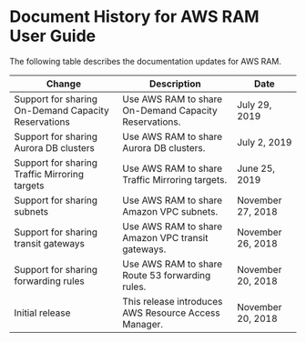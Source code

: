 # Document History for AWS RAM User Guide<a name="doc-history"></a>

The following table describes the documentation updates for AWS RAM\.


| Change | Description | Date | 
| --- | --- | --- | 
| Support for sharing On\-Demand Capacity Reservations | Use AWS RAM to share On\-Demand Capacity Reservations\. | July 29, 2019 | 
| Support for sharing Aurora DB clusters | Use AWS RAM to share Aurora DB clusters\. | July 2, 2019 | 
| Support for sharing Traffic Mirroring targets | Use AWS RAM to share Traffic Mirroring targets\. | June 25, 2019 | 
| Support for sharing subnets | Use AWS RAM to share Amazon VPC subnets\. | November 27, 2018 | 
| Support for sharing transit gateways | Use AWS RAM to share Amazon VPC transit gateways\. | November 26, 2018 | 
| Support for sharing forwarding rules | Use AWS RAM to share Route 53 forwarding rules\. | November 20, 2018 | 
| Initial release | This release introduces AWS Resource Access Manager\. | November 20, 2018 | 